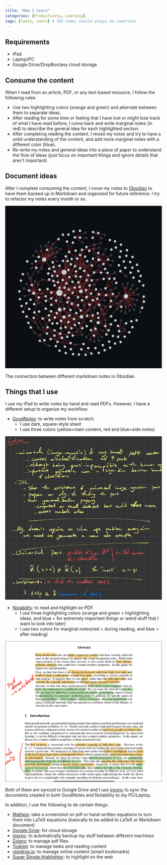 ```yaml
---
title: "How I Learn"
categories: [Productivity, Learning]
tags: [learn, tools] # TAG names should always be lowercase
---
```


## Requirements
- iPad
- Laptop/PC
- Google Drive/DropBox/any cloud storage

## Consume the content
When I read from an article, PDF, or any text-based resource, I follow the following rules:
- Use two highlighting colors (orange and green) and alternate between them to separate ideas.
- After reading for some time or feeling that I have lost or might lose track of what I have read before, I come back and write marginal notes (in red) to describe the general idea for each highlighted section.
- After completing reading the content, I revisit my notes and try to have a solid understanding of the content, and add more marginal notes with a different color (blue).
- Re-write my notes and general ideas into a piece of paper to understand the flow of ideas (just focus on important things and ignore details that aren't important)


## Document ideas
After I complete consuming the content, I move my notes to [Obsidian](https://obsidian.md) to have them backed up in Markdown and organized for future reference. I try to refactor my notes every month or so.

![Screenshot from 2022-02-19 23-07-40](/assets/img/how-i-learn/154832387-7cb35c29-0c25-4568-89ac-cce027bb4998.png)

The connection between different markdown notes in Obsidian.

## Things that I use
I use my iPad to write notes by hand and read PDFs. However, I have a different setup to organize my workflow:
- [GoodNotes](https://www.goodnotes.com/): to write notes from scratch.
    - I use dark, square-style sheet
    - I use three colors (yellow=main content, red and blue=side notes)

![Screenshot from 2022-02-19 22-52-31](/assets/img/how-i-learn/154832196-04f183f9-5fb5-472d-8214-6550f6a27eaf.png)

- [Notability](https://notability.com/): to read and highlight on PDF.
    - I use three highlighting colors (orange and green = highlighting ideas, and blue = for extremely important things or weird stuff that I want to look into later)
    - I use two colors for marginal notes(red = during reading, and blue = after reading)

![Screenshot from 2022-02-19 22-58-12](/assets/img/how-i-learn/154832201-4a69e120-46df-4b3f-bd08-887bf0c0834a.png)


Both of them are synced to Google Drive and I use [insync](https://www.insynchq.com/) to sync the documents created in both GoodNotes and Notability to my PC/Laptop.

In addition, I use the following to do certain things:
- [Mathpix](https://mathpix.com/): take a screenshot on pdf or hand-written equations to turn them into LaTeX equations (basically to be added to LaTeX or Markdown document)
- [Google Drive](https://drive.google.com/): for cloud storage
- [insync](https://www.insynchq.com/): to automatically backup my stuff between different machines
- [Zotero](https://www.zotero.org/): to manage pdf files
- [Todoist](https://todoist.com/app/): to manage tasks and reading content
- [raindrop.io](https://raindrop.io/): to manage online content (smart bookmarks)
- [Super Simple Highlighter](https://chrome.google.com/webstore/detail/super-simple-highlighter/hhlhjgianpocpoppaiihmlpgcoehlhio?hl=en): to highlight on the web
